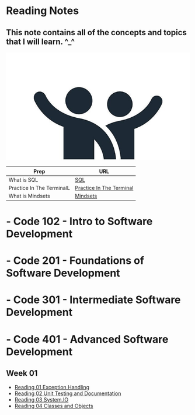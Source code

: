 # Reading Notes
## This note contains all of the concepts and topics that I will learn. ^_^
![image](images/greeting.jpg)

| Prep | URL |
| ----------- | ----------- |
| What is SQL |[SQL](IntroductiontoSQL/IntroductionToSQL.md)|
| Practice In The TerminalL | [Practice In The Terminal](PracticeInTheTerminal/PracticeInTheTerminal.md)|
| What is Mindsets |[Mindsets](Mindsets.md)|
 

# - Code 102 - Intro to Software Development
# - Code 201 - Foundations of Software Development
# - Code 301 - Intermediate Software Development
# - Code 401 - Advanced Software Development
## Week 01
- [Reading 01 Exception Handling](ExceptionHandling/ExceptionHandling.md)
- [Reading 02 Unit Testing and Documentation](UnitTestingandDocumentation/UnitTestingandDocumentation.md)
- [Reading 03 System.IO](FileManipulation_System_IO/system.md)
- [Reading 04 Classes and Objects](Classes_Objects/Classes_Objects.md)

